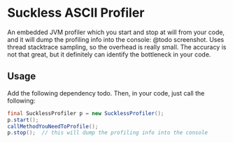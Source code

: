 # Suckless ASCII Profiler

An embedded JVM profiler which you start and stop at will from your code, and it will dump the profiling info into 
the console: @todo screenshot. Uses thread stacktrace sampling, so the overhead is really small. The accuracy
is not that great, but it definitely can identify the bottleneck in your code.

## Usage

Add the following dependency todo.
Then, in your code, just call the following:

```java
final SucklessProfiler p = new SucklessProfiler();
p.start();
callMethodYouNeedToProfile();
p.stop();  // this will dump the profiling info into the console
```
